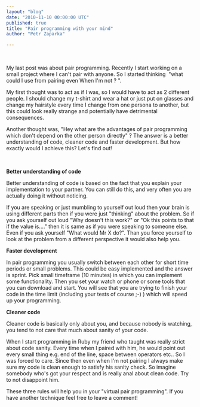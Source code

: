 ```yaml
---
layout: "blog"
date: "2010-11-10 00:00:00 UTC"
published: true
title: "Pair programming with your mind"
author: "Petr Zaparka"

---
```


&nbsp;

My last post was about pair programming. Recently I start working on a small project where I can't pair with anyone. So I started thinking &nbsp;"what could I use from pairing even When I'm not ? ".

My first thought was to act as if I was, so I would have to act as 2 different people. I should change my t-shirt and wear a hat or just put on glasses and change my hairstyle every time I change from one persona to another, but this could look really strange and potentially have detrimental consequences.

Another thought was, "Hey what are the advantages of pair programming which don't depend on the other person directly" ? The answer is a better understanding of code, cleaner code and faster development. But how exactly would I achieve this? Let's find out!

&nbsp;

**Better understanding of code**

Better understanding of code is based on the fact that you explain your implementation to your partner. You can still do this, and very often you are actually doing it without noticing.

If you are speaking or just mumbling to yourself out loud then your brain is using different parts then if you were just "thinking" about the problem. So if you ask yourself out loud "Why doesn't this work?" or "Ok this points to that if the value is...." then it is same as if you were speaking to someone else. Even if you ask yourself "What would Mr X do?". Than you force yourself to look at the problem from a different perspective it would also help you.

**Faster development**

In pair programming you usually switch between each other for short time periods or small problems. This could be easy implemented and the answer is sprint. Pick small timeframe (10 minutes) in which you can implement some functionality. Then you set your watch or phone or some tools that you can download and start. You will see that you are trying to finish your code in the time limit (including your tests of course ;-) ) which will speed up your programming.

**Cleaner code**

Cleaner code is basically only about you, and because nobody is watching, you tend to not care that much about sanity of your code.

When I start programming in Ruby my friend who taught was really strict about code sanity. Every time when I paired with him, he would point out every small thing e.g. end of the line, space between operators etc.. So I was forced to care. Since then even when I'm not pairing I always make sure my code is clean enough to satisfy his sanity check. So imagine somebody who's got your respect and is really anal about clean code. Try to not disappoint him.

These three rules will help you in your "virtual pair programming". If you have another technique feel free to leave a comment!

&nbsp;

&nbsp;


